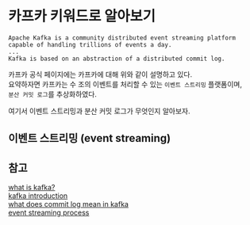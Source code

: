 # 카프카 키워드로 알아보기

```
Apache Kafka is a community distributed event streaming platform
capable of handling trillions of events a day. 
...
Kafka is based on an abstraction of a distributed commit log.
```
카프카 공식 페이지에는 카프카에 대해 위와 같이 설명하고 있다.  
요약하자면 카프카는 수 조의 이벤트를 처리할 수 있는 `이벤트 스트리밍` 플랫폼이며,  
`분산 커밋 로그`를 추상화하였다.

여기서 이벤트 스트리밍과 분산 커밋 로그가 무엇인지 알아보자.

## 이벤트 스트리밍 (event streaming)






## 참고

[what is kafka?](https://www.confluent.io/what-is-apache-kafka/?utm_medium=sem&utm_source=google&utm_campaign=ch.sem_br.nonbrand_tp.prs_tgt.kafka_mt.xct_rgn.apac_lng.eng_dv.all_con.kafka-general&utm_term=apache%20kafka&creative=&device=c&placement=&gclid=Cj0KCQjwpreJBhDvARIsAF1_BU3r6dLLSmJzzzay99zmdi8sJ_rYjEgl3m3m6FC9c8PN-SoMjqofNpQaAoqdEALw_wcB)  
[kafka introduction](https://kafka.apache.org/intro)  
[what does commit log mean in kafka](https://stackoverflow.com/questions/45138862/what-does-commit-log-mean-in-kafka)  
[event streaming process](https://hazelcast.com/glossary/event-stream-processing/)